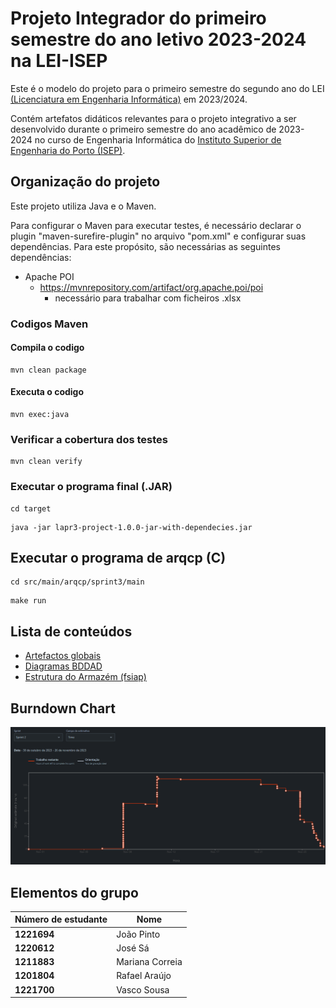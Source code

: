 # Projeto Integrador do primeiro semestre do ano letivo 2023-2024 na LEI-ISEP #

Este é o modelo do projeto para o primeiro semestre do segundo ano do LEI [(Licenciatura em Engenharia Informática)](http://www.isep.ipp.pt/Course/Course/26) em 2023/2024.

Contém artefatos didáticos relevantes para o projeto integrativo a ser desenvolvido durante o primeiro semestre do ano acadêmico de 2023-2024 no curso de Engenharia Informática do [Instituto Superior de Engenharia do Porto (ISEP)](http://www.isep.ipp.pt).


## Organização do projeto 


Este projeto utiliza Java e o Maven.

Para configurar o Maven para executar testes, é necessário declarar o plugin "maven-surefire-plugin" no arquivo "pom.xml" e configurar suas dependências. Para este propósito, são necessárias as seguintes dependências:
* Apache POI
    - https://mvnrepository.com/artifact/org.apache.poi/poi
        - necessário para trabalhar com ficheiros .xlsx
 

### Codigos Maven 

#### Compila o codigo
```
mvn clean package
```
#### Executa o codigo
```
mvn exec:java
```
### Verificar a cobertura dos testes
```
mvn clean verify
```
### Executar o programa final (.JAR)
```
cd target
```
```
java -jar lapr3-project-1.0.0-jar-with-dependecies.jar
```

## Executar o programa de arqcp (C)
```
cd src/main/arqcp/sprint3/main
```
```
make run
```

## Lista de conteúdos 

* [Artefactos globais](./docs/global-artifacts/readme.md)
* [Diagramas BDDAD](./docs/bddad/models/Diagrams.md)
* [Estrutura do Armazém (fsiap)](docs/fsiap/readme.md)

## Burndown Chart

![x](./docs/scrum/image.png)

## Elementos do grupo 


| Número de estudante | Nome            |
|---------------------|-----------------|
| **1221694**         | João Pinto      |
| **1220612**         | José Sá         | 
| **1211883**         | Mariana Correia |          
| **1201804**         | Rafael Araújo   |
| **1221700**         | Vasco Sousa     |
